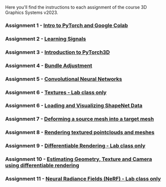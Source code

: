 Here you'll find the instructions to each assignment of the course 3D Graphics Systems v2023.

### Assignment 1 - [Intro to PyTorch and Google Colab](assignment1.md)

### Assignment 2 - [Learning Signals](assignment2.md)

### Assignment 3 - [Introduction to PyTorch3D](assignment3.md)

### Assignment 4 - [Bundle Adjustment](assignment4.md)

### Assignment 5 - [Convolutional Neural Networks](assignment5.md)

### Assignment 6 - [Textures - Lab class only](x_assignment4.md)

### Assignment 6 - [Loading and Visualizing ShapeNet Data](x_assignment5.md)

### Assignment 7 - [Deforming a source mesh into a target mesh](x_assignment6.md)

### Assignment 8 - [Rendering textured pointclouds and meshes](x_assignment7.md)

### Assignment 9 - [Differentiable Rendering - Lab class only](x_assignment8.md)

### Assignment 10 - [Estimating Geometry, Texture and Camera using differentiable rendering](x_assignment9.md)

### Assignment 11 - [Neural Radiance Fields (NeRF) - Lab class only](x_assignment10.md)
